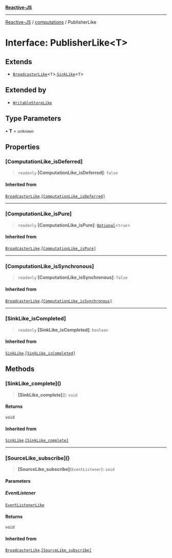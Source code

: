 [**Reactive-JS**](../../README.md)

***

[Reactive-JS](../../README.md) / [computations](../README.md) / PublisherLike

# Interface: PublisherLike\<T\>

## Extends

- [`BroadcasterLike`](BroadcasterLike.md)\<`T`\>.[`SinkLike`](../../utils/interfaces/SinkLike.md)\<`T`\>

## Extended by

- [`WritableStoreLike`](WritableStoreLike.md)

## Type Parameters

• **T** = `unknown`

## Properties

### \[ComputationLike\_isDeferred\]

> `readonly` **\[ComputationLike\_isDeferred\]**: `false`

#### Inherited from

[`BroadcasterLike`](BroadcasterLike.md).[`[ComputationLike_isDeferred]`](BroadcasterLike.md#computationlike_isdeferred)

***

### \[ComputationLike\_isPure\]

> `readonly` **\[ComputationLike\_isPure\]**: [`Optional`](../../functions/type-aliases/Optional.md)\<`true`\>

#### Inherited from

[`BroadcasterLike`](BroadcasterLike.md).[`[ComputationLike_isPure]`](BroadcasterLike.md#computationlike_ispure)

***

### \[ComputationLike\_isSynchronous\]

> `readonly` **\[ComputationLike\_isSynchronous\]**: `false`

#### Inherited from

[`BroadcasterLike`](BroadcasterLike.md).[`[ComputationLike_isSynchronous]`](BroadcasterLike.md#computationlike_issynchronous)

***

### \[SinkLike\_isCompleted\]

> `readonly` **\[SinkLike\_isCompleted\]**: `boolean`

#### Inherited from

[`SinkLike`](../../utils/interfaces/SinkLike.md).[`[SinkLike_isCompleted]`](../../utils/interfaces/SinkLike.md#sinklike_iscompleted)

## Methods

### \[SinkLike\_complete\]()

> **\[SinkLike\_complete\]**(): `void`

#### Returns

`void`

#### Inherited from

[`SinkLike`](../../utils/interfaces/SinkLike.md).[`[SinkLike_complete]`](../../utils/interfaces/SinkLike.md#sinklike_complete)

***

### \[SourceLike\_subscribe\]()

> **\[SourceLike\_subscribe\]**(`EventListener`): `void`

#### Parameters

##### EventListener

[`EventListenerLike`](../../utils/interfaces/EventListenerLike.md)

#### Returns

`void`

#### Inherited from

[`BroadcasterLike`](BroadcasterLike.md).[`[SourceLike_subscribe]`](BroadcasterLike.md#sourcelike_subscribe)
